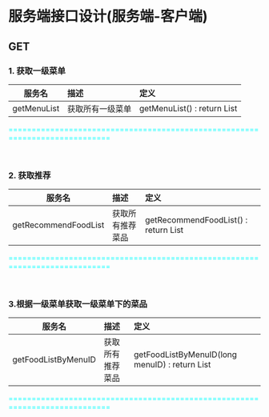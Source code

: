 # 服务端接口设计(服务端-客户端)

## GET

### 1. 获取一级菜单
服务名|描述|定义
--|:--|:--
getMenuList | 获取所有一级菜单 | getMenuList() : return List<Menu>

<font color=#00ffff>============================================================================</font>

<br>

### 2. 获取推荐
服务名|描述|定义
--|:--|:--
getRecommendFoodList | 获取所有推荐菜品 | getRecommendFoodList() : return List<RecommendFood>

<font color=#00ffff>============================================================================</font>

<br>

### 3.根据一级菜单获取一级菜单下的菜品
服务名|描述|定义
--|:--|:--
getFoodListByMenuID | 获取所有推荐菜品 | getFoodListByMenuID(long menuID) : return List<Food>

<font color=#00ffff>============================================================================</font>

<br>